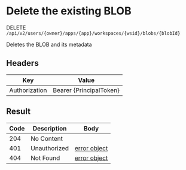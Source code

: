 # Delete the existing BLOB
DELETE `/api/v2/users/{owner}/apps/{app}/workspaces/{wsid}/blobs/{blobId}`

Deletes the BLOB and its metadata

## Headers
| Key | Value |
| --- | --- |
| Authorization | Bearer {PrincipalToken} |

## Result
| Code | Description | Body |
| --- | --- | --- |
| 204 | No Content |  |
| 401 | Unauthorized | [error object](conventions.md#errors) |
| 404 | Not Found | [error object](conventions.md#errors) |
